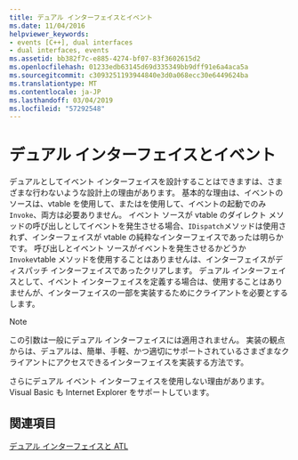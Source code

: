 ```yaml
---
title: デュアル インターフェイスとイベント
ms.date: 11/04/2016
helpviewer_keywords:
- events [C++], dual interfaces
- dual interfaces, events
ms.assetid: bb382f7c-e885-4274-bf07-83f3602615d2
ms.openlocfilehash: 01233edb63145d69d335349bb9dff91e6a4aca5a
ms.sourcegitcommit: c3093251193944840e3d0a068ecc30e6449624ba
ms.translationtype: MT
ms.contentlocale: ja-JP
ms.lasthandoff: 03/04/2019
ms.locfileid: "57292548"
---
```

# <a name="dual-interfaces-and-events"></a>デュアル インターフェイスとイベント

デュアルとしてイベント インターフェイスを設計することはできますは、さまざまな行わないような設計上の理由があります。 基本的な理由は、イベントのソースは、vtable を使用して、またはを使用して、イベントの起動でのみ`Invoke`、両方は必要ありません。 イベント ソースが vtable のダイレクト メソッドの呼び出しとしてイベントを発生させる場合、`IDispatch`メソッドは使用されず、インターフェイスが vtable の純粋なインターフェイスであったは明らかです。 呼び出しとイベント ソースがイベントを発生させるかどうか`Invoke`vtable メソッドを使用することはありませんは、インターフェイスがディスパッチ インターフェイスであったクリアします。 デュアル インターフェイスとして、イベント インターフェイスを定義する場合は、使用することはありませんが、インターフェイスの一部を実装するためにクライアントを必要とするします。

> [!NOTE]
>  この引数は一般にデュアル インターフェイスには適用されません。 実装の観点からは、デュアルは、簡単、手軽、かつ適切にサポートされているさまざまなクライアントにアクセスできるインターフェイスを実装する方法です。

さらにデュアル イベント インターフェイスを使用しない理由があります。Visual Basic も Internet Explorer をサポートしています。

## <a name="see-also"></a>関連項目

[デュアル インターフェイスと ATL](../atl/dual-interfaces-and-atl.md)
